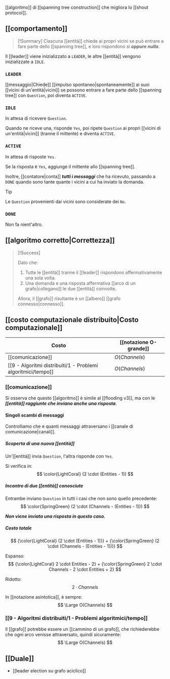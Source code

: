 [[algoritmo]] di [[spanning tree construction]] che migliora lo [[shout protocol]].

## [[comportamento]]

> [!Summary]
> Ciascuna [[entità]] chiede ai propri vicini se può entrare a fare parte dello [[spanning tree]], e loro rispondono sì ***oppure nulla***.

Il [[leader]] viene inizializzato a `LEADER`, le altre [[entità]] vengono inizializzate a `IDLE`.

### `LEADER`

[[messaggio|Chiede]] [[impulso spontaneo|spontaneamente]] ai suoi [[vicini di un'entità|vicini]] se possono entrare a fare parte dello [[spanning tree]] con `Question`, poi diventa `ACTIVE`.

### `IDLE`

In attesa di ricevere `Question`.

Quando ne riceve una, risponde `Yes`, poi ripete `Question` ai propri [[vicini di un'entità|vicini]] (tranne il mittente) e diventa `ACTIVE`.

### `ACTIVE`

In attesa di risposte `Yes`.

Se la risposta è `Yes`, aggiunge il mittente allo [[spanning tree]].

Inoltre, [[contatore|conta]] ***tutti i messaggi*** che ha ricevuto, passando a `DONE` quando sono tante quante i vicini a cui ha inviato la domanda.

> [!Tip]
> Le `Question` provenienti dai vicini sono considerate dei `No`.

### `DONE`

Non fa nient'altro.

## [[algoritmo corretto|Correttezza]]

> [!Success]
> 
> Dato che:
> 1. Tutte le [[entità]] tranne il [[leader]] rispondono affermativamente una sola volta.
> 2. Una domanda e una risposta affermativa [[arco di un grafo|collegano]] le due [[entità]] coinvolte.
> 
> Allora, il [[grafo]] risultante è un [[albero]] [[grafo connesso|connesso]].

## [[costo computazionale distribuito|Costo computazionale]]

| Costo | [[notazione O-grande]] |
|-|-|
| [[comunicazione]] | $O(Channels)$ |
| [[9 - Algoritmi distribuiti/1 - Problemi algoritmici/tempo]] | $O(Channels)$ |

### [[comunicazione]]

Si osserva che questo [[algoritmo]] è simile al [[flooding v3]], ma con le ***[[entità]] raggiunte che inviano anche una risposta***.

#### Singoli scambi di messaggi

Controlliamo che e quanti messaggi attraversano i [[canale di comunicazione|canali]].

##### Scoperta di una nuova [[entità]]

Un'[[entità]] invia `Question`, l'altra risponde con `Yes`.

Si verifica in:
$$
\color{LightCoral} (2 \cdot (Entities - 1))
$$ 
##### Incontro di due [[entità]] conosciute

Entrambe inviano `Question` in tutti i casi che non sono quello precedente:
$$
\color{SpringGreen} (2 \cdot (Channels - (Entities - 1)))
$$

***Non viene inviata una risposta in questo caso.***

##### Costo totale

$$
{\color{LightCoral} (2 \cdot (Entities - 1))}
+
{\color{SpringGreen} (2 \cdot (Channels - (Entities - 1)))}
$$

Espanso:
$$
{\color{LightCoral} 2 \cdot Entities - 2}
+
{\color{SpringGreen} 2 \cdot Channels - 2 \cdot Entities + 2}
$$


Ridotto:
$$
2 \cdot Channels
$$

In [[notazione asintotica]], è sempre:
$$
\Large O(Channels)
$$


### [[9 - Algoritmi distribuiti/1 - Problemi algoritmici/tempo]]

Il [[grafo]] potrebbe essere un [[cammino di un grafo]], che richiederebbe che ogni arco venisse attraversato, quindi sicuramente:
$$
\Large O(Channels)
$$

## [[Duale]]

- [[leader election su grafo aciclico]]
